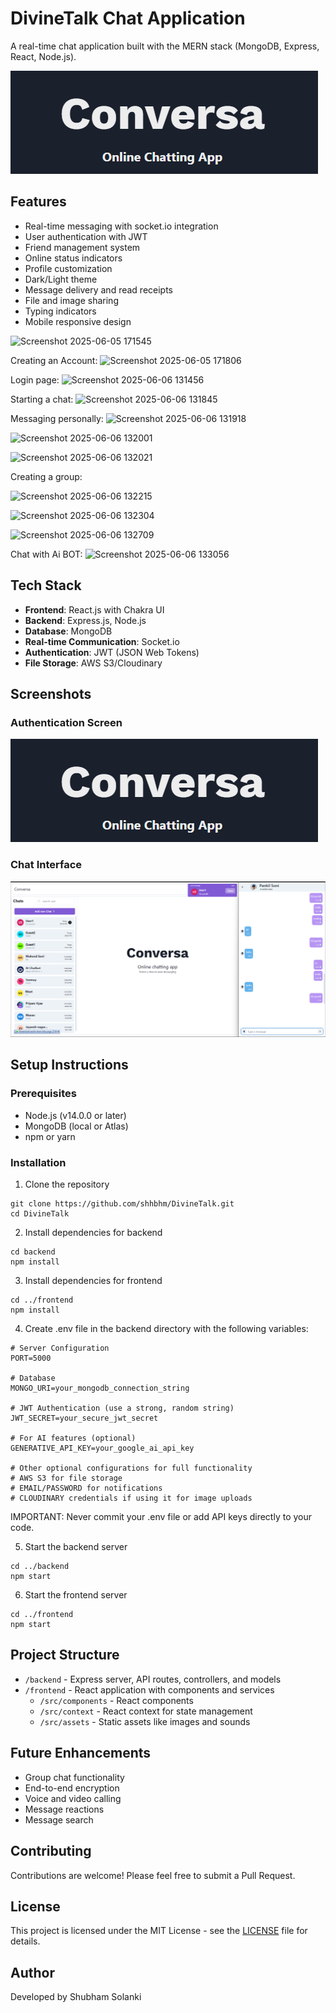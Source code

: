 # DivineTalk Chat Application

A real-time chat application built with the MERN stack (MongoDB, Express, React, Node.js).

![DivineTalk Logo](screenshots/banner.png)

## Features

- Real-time messaging with socket.io integration
- User authentication with JWT
- Friend management system
- Online status indicators
- Profile customization
- Dark/Light theme
- Message delivery and read receipts
- File and image sharing
- Typing indicators
- Mobile responsive design

![Screenshot 2025-06-05 171545](https://github.com/user-attachments/assets/25451cfa-8d4c-4633-8199-05aba0f2dcd3)

Creating an Account:
  ![Screenshot 2025-06-05 171806](https://github.com/user-attachments/assets/1cd785e2-5be4-4439-9d21-50410cd49fb9)

Login page:
![Screenshot 2025-06-06 131456](https://github.com/user-attachments/assets/b841007c-d557-456a-a136-bdd8db7695a9)

Starting a chat:
![Screenshot 2025-06-06 131845](https://github.com/user-attachments/assets/1d4f462f-46b0-4570-9f15-afa9285a5e9c)

Messaging personally:
![Screenshot 2025-06-06 131918](https://github.com/user-attachments/assets/ebe00bbe-ff9c-4909-bd6e-38e49082027d)

![Screenshot 2025-06-06 132001](https://github.com/user-attachments/assets/52f72e00-daed-462a-bbd6-00bdb2774874)

![Screenshot 2025-06-06 132021](https://github.com/user-attachments/assets/fa5455e1-5bc9-4bb0-8516-0c8ece279f7b)

Creating a group:

![Screenshot 2025-06-06 132215](https://github.com/user-attachments/assets/0ab46c2f-0c4f-424b-86e2-bdd1fba905f8)

![Screenshot 2025-06-06 132304](https://github.com/user-attachments/assets/308ed258-776a-4465-a5b3-4a5ae766db6d)

![Screenshot 2025-06-06 132709](https://github.com/user-attachments/assets/a2817f6c-8e07-4125-b19e-5841f45a790d)

Chat with Ai BOT:
![Screenshot 2025-06-06 133056](https://github.com/user-attachments/assets/10d1960f-83f9-44fb-946d-c537967f4bea)

## Tech Stack

- **Frontend**: React.js with Chakra UI
- **Backend**: Express.js, Node.js
- **Database**: MongoDB
- **Real-time Communication**: Socket.io
- **Authentication**: JWT (JSON Web Tokens)
- **File Storage**: AWS S3/Cloudinary

## Screenshots

### Authentication Screen
![Authentication Screen](screenshots/banner.png)

### Chat Interface
![Chat Interface](screenshots/new_message.png)

## Setup Instructions

### Prerequisites
- Node.js (v14.0.0 or later)
- MongoDB (local or Atlas)
- npm or yarn

### Installation

1. Clone the repository
```
git clone https://github.com/shhbhm/DivineTalk.git
cd DivineTalk
```

2. Install dependencies for backend
```
cd backend
npm install
```

3. Install dependencies for frontend
```
cd ../frontend
npm install
```

4. Create .env file in the backend directory with the following variables:
```
# Server Configuration
PORT=5000

# Database
MONGO_URI=your_mongodb_connection_string

# JWT Authentication (use a strong, random string)
JWT_SECRET=your_secure_jwt_secret

# For AI features (optional)
GENERATIVE_API_KEY=your_google_ai_api_key

# Other optional configurations for full functionality
# AWS S3 for file storage
# EMAIL/PASSWORD for notifications
# CLOUDINARY credentials if using it for image uploads
```

IMPORTANT: Never commit your .env file or add API keys directly to your code.

5. Start the backend server
```
cd ../backend
npm start
```

6. Start the frontend server
```
cd ../frontend
npm start
```

## Project Structure
- `/backend` - Express server, API routes, controllers, and models
- `/frontend` - React application with components and services
  - `/src/components` - React components
  - `/src/context` - React context for state management
  - `/src/assets` - Static assets like images and sounds

## Future Enhancements
- Group chat functionality
- End-to-end encryption
- Voice and video calling
- Message reactions
- Message search

## Contributing
Contributions are welcome! Please feel free to submit a Pull Request.

## License
This project is licensed under the MIT License - see the [LICENSE](LICENSE) file for details.

## Author
Developed by Shubham Solanki
